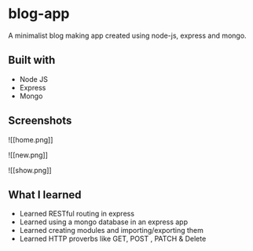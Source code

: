 # blog-app
A minimalist blog making app created using node-js, express and mongo.

## Built with

- Node JS
- Express
- Mongo

## Screenshots
![[home.png]]

![[new.png]]

![[show.png]]

## What I learned
- Learned RESTful routing in express
- Learned using a mongo database in an express app
- Learned creating modules and importing/exporting them
- Learned HTTP proverbs like GET, POST , PATCH & Delete